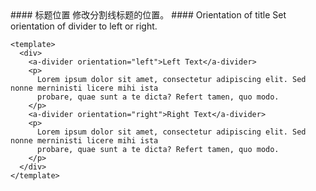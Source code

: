 <cn>
#### 标题位置
修改分割线标题的位置。
</cn>

<us>
#### Orientation of title
Set orientation of divider to left or right.
</us>

```tpl
<template>
  <div>
    <a-divider orientation="left">Left Text</a-divider>
    <p>
      Lorem ipsum dolor sit amet, consectetur adipiscing elit. Sed nonne merninisti licere mihi ista
      probare, quae sunt a te dicta? Refert tamen, quo modo.
    </p>
    <a-divider orientation="right">Right Text</a-divider>
    <p>
      Lorem ipsum dolor sit amet, consectetur adipiscing elit. Sed nonne merninisti licere mihi ista
      probare, quae sunt a te dicta? Refert tamen, quo modo.
    </p>
  </div>
</template>
```

